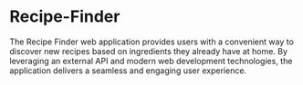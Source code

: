 # Recipe-Finder
The Recipe Finder web application provides users with a convenient way to discover new recipes based on ingredients they already have at home. By leveraging an external API and modern web development technologies, the application delivers a seamless and engaging user experience. 
